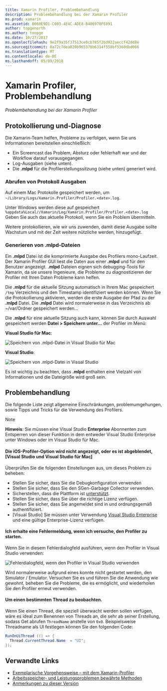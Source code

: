 ```yaml
---
title: Xamarin Profiler, Problembehandlung
description: Problembehandlung bei der Xamarin Profiler
ms.prod: xamarin
ms.assetid: 0060E9D1-C003-4E4C-ADE8-B406978FE891
author: topgenorth
ms.author: toopge
ms.date: 10/27/2017
ms.openlocfilehash: 9e2f9a35f37513ce0cb785f2bd922aeccf42dd8e
ms.sourcegitcommit: 0a72c7dea020b965378b6314f558bf5360dbd066
ms.translationtype: MT
ms.contentlocale: de-DE
ms.lasthandoff: 05/09/2018
---
```

# <a name="xamarin-profiler-troubleshooting"></a>Xamarin Profiler, Problembehandlung

_Problembehandlung bei der Xamarin Profiler_

## <a name="logging-and-diagnostics"></a>Protokollierung und-Diagnose

Die Xamarin-Team helfen, Probleme zu verfolgen, wenn Sie uns Informationen bereitstellen einschließlich:

- Ein Screencast das Problem, Absturz oder fehlerhaft war und der Workflow darauf vorausgegangen.
- Log-Ausgaben (siehe unten).
- Die **.mlpd** für die Profilerstellungssitzung (siehe unten) generiert wird.

### <a name="getting-log-outputs"></a>Abrufen von Protokoll Ausgaben
Auf einem Mac Protokolle gespeichert werden, um `~/Library/Logs/Xamarin.Profiler/Profiler.<date>.log`.

Unter Windows werden diese auf gespeichert `%appdata%Local//Xamarin/Log/Xamarin.Profiler/Profiler.<date>.log` Geben Sie auch das aktuelle Protokoll, wenn Sie ein Problem übermitteln.

Weitere protokollieren, wie wir uns zuwenden, damit diese Ausgabe sollte Wachstum und mit der Zeit weitere nützliche werden, hinzugefügt.

<a name="gen_mlpd" />

### <a name="generating-mlpd-files"></a>Generieren von .mlpd-Dateien

Ein **.mlpd** Datei ist die komprimierte Ausgabe des Profilers mono-Laufzeit. Der Xamarin Profiler GUI liest die Daten aus einer **.mlpd** und für den Benutzer angezeigt. **.mlpd** Dateien eignen sich debugging-Tools für Xamarin, da sie unsere Ingenieure, die Probleme zu diagnostizieren der Profiler mit Ihren Daten Probleme kann helfen.

Die **.mlpd** für die aktuelle Sitzung automatisch in Ihrem Mac gespeichert `/tmp` Verzeichnis und den Timestamp identifiziert werden können. Wenn Sie die Protokollierung aktivieren, werden die erste Ausgabe der Pfad zu der **.mlpd** Datei. Die **.mlpd** Datei wird normalerweise in das Verzeichnis ab ~/var/Ordner gespeichert werden...

Die **.mlpd** für eine aktuelle Sitzung auch kann, können Sie durch Auswahl gespeichert werden **Datei > Speichern unter...** der Profiler im Menü:

**Visual Studio für Mac**:

![](troubleshooting-images/image17.png "Speichern von .mlpd-Datei in Visual Studio für Mac")

**Visual Studio**:

![](troubleshooting-images/image17-vs.png "Speichern von .mlpd-Datei in Visual Studio")


Es ist wichtig zu beachten, dass **.mlpd** enthalten eine Vielzahl von Informationen und die Dateigröße wird groß sein.

## <a name="troubleshooting"></a>Problembehandlung

Die folgende Liste zeigt allgemeine Einschränkungen, problemumgehungen, sowie Tipps und Tricks für die Verwendung des Profilers.

> [!NOTE]
> **Hinweis**: Sie müssen eine Visual Studio **Enterprise** Abonnenten zum Entsperren von dieser Funktion in dem entweder Visual Studio Enterprise unter Windows oder im Visual Studio für Mac.

#### <a name="i-cant-see-the-ios-profiler-option-or-it-is-greyed-out-visual-studio-and-visual-studio-for-mac"></a>Die iOS-Profiler-Option wird nicht angezeigt, oder es ist abgeblendet, [Visual Studio und Visual Studio für Mac]

Überprüfen Sie die folgenden Einstellungen aus, um dieses Problem zu beheben:

- Stellen Sie sicher, dass Sie die Debugkonfiguration verwenden
- Stellen Sie sicher, dass Sie den SGen-Garbage Collector verwenden.
- Sicherstellen, dass die Plattform ist [unterstützt](~/tools/profiler/index.md#Profiler_Support).
- Stellen Sie sicher, dass Sie über die richtige Lizenz verfügen.
- Stellen Sie sicher, dass Sie angemeldet sind in und ordnungsgemäß authentifiziert.
- [Visual Studio] Sie müssen unter Verwendung [Visual Studio Enterprise](https://www.visualstudio.com/vs/enterprise/) und eine gültige Enterprise-Lizenz verfügen.


#### <a name="i-get-an-error-when-i-try-to-launch-the-profiler"></a>Ich erhalte eine Fehlermeldung, wenn ich versuche, den Profiler zu starten.

Wenn Sie in diesem Fehlerdialogfeld ausführen, wenn den Profiler in Visual Studio verwenden:

![](troubleshooting-images/error.png "Fehlerdialogfeld, wenn den Profiler in Visual Studio verwenden")

Wird normalerweise aufgrund eines konnte nicht gestartet werden, den Simulator / Emulator. Versuchen Sie es und führen Sie die Anwendung wie gewohnt, beheben Sie die Probleme, die es ermöglicht, und wiederholen Sie den Profiler erneut verwenden.

#### <a name="to-watch-a-specific-thread"></a>Um einen bestimmten Thread zu beobachten.

Wenn Sie einen Thread, die speziell überwacht werden sollen verfügen, wäre es ideal zum Benennen von Threads an, die sehr ab seiner Erstellung, sodass Get abrufen `ThreadName` anstelle von `0x0`. Beispielsweise Threadname als UI festlegen können Sie den folgenden Code:


```csharp
RunOnUiThread (() => {
  Thread.CurrentThread.Name  = "UI";
});
```



## <a name="related-links"></a>Verwandte Links

- [Exemplarische Vorgehensweise – mit dem Xamarin-Profiler](~/tools/profiler/index.md)
- [Arbeitsspeicher- und Leistungsproblemen bewährte Methoden](~/cross-platform/deploy-test/memory-perf-best-practices.md)
- [Anmerkungen zu dieser Version](https://developer.xamarin.com/releases/profiler/preview/)

